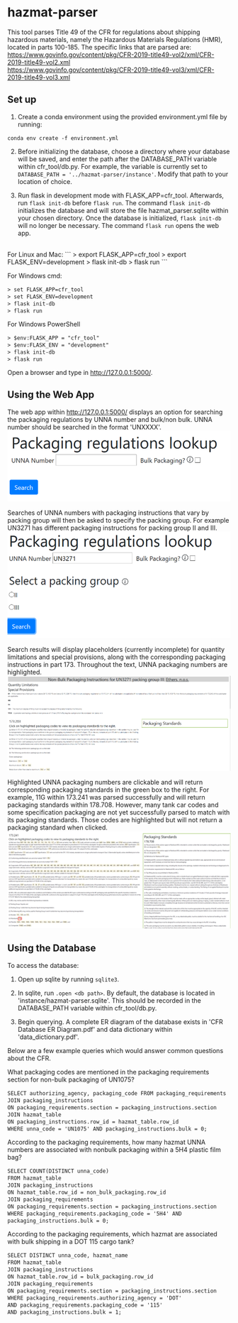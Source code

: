 # hazmat-parser

This tool parses Title 49 of the CFR for regulations about shipping hazardous materials, namely the Hazardous Materials Regulations (HMR), located in parts 100-185. The specific links that are parsed are:<br>
https://www.govinfo.gov/content/pkg/CFR-2019-title49-vol2/xml/CFR-2019-title49-vol2.xml<br>
https://www.govinfo.gov/content/pkg/CFR-2019-title49-vol3/xml/CFR-2019-title49-vol3.xml


## Set up

1. Create a conda environment using the provided environment.yml file by running:

```
conda env create -f environment.yml
```
2. Before initializing the database, choose a directory where your database will be saved, and enter the path after the DATABASE_PATH variable within cfr_tool/db.py. For example, the variable is currently set to `DATABASE_PATH = '../hazmat-parser/instance'`. Modify that path to your location of choice. 

2. Run flask in development mode with FLASK_APP=cfr_tool. Afterwards,  run `flask init-db` before `flask run`. The command `flask init-db` initializes the database and will store the file hazmat_parser.sqlite within your chosen directory. Once the database is initialized, `flask init-db` will no longer be necessary. The command `flask run` opens the web app.
<br>
For Linux and Mac:
```
 > export FLASK_APP=cfr_tool
 > export FLASK_ENV=development
 > flask init-db
 > flask run
```

For Windows cmd:
```
> set FLASK_APP=cfr_tool
> set FLASK_ENV=development
> flask init-db
> flask run
```
For Windows PowerShell
```
> $env:FLASK_APP = "cfr_tool"
> $env:FLASK_ENV = "development"
> flask init-db
> flask run
```
Open a browser and type in http://127.0.0.1:5000/.

## Using the Web App

The web app within http://127.0.0.1:5000/ displays an option for searching the packaging regulations by UNNA number and bulk/non bulk. UNNA number should be searched in the format 'UNXXXX'.
![unna_search](images/unna_search.PNG)

Searches of UNNA numbers with packaging instructions that vary by packing group will then be asked to specify the packing group. For example UN3271 has different packaging instructions for packing group II and III.
![un3271_pg](images/un3271_pg.PNG)

Search results will display placeholders (currently incomplete) for quantity limitations and special provisions, along with the corresponding packaging instructions in part 173. Throughout the text, UNNA packaging numbers are highlighted.
![un3271_pgiii_nonbulk](images/un3271_pgiii_nonbulk.PNG)

Highlighted UNNA packaging numbers are clickable and will return corresponding packaging standards in the green box to the right. For example, 11G within 173.241 was parsed successfully and will return packaging standards within 178.708. However, many tank car codes and some specification packaging are not yet successfully parsed to match with its packaging standards. Those codes are highlighted but will not return a packaging standard when clicked.
![standards_241_11G](images/standards_241_11G.PNG)

## Using the Database

To access the database:

1. Open up sqlite by running `sqlite3`.

2. In sqlite, run `.open <db path>`. By default, the database is located in 'instance/hazmat-parser.sqlite'. This should be recorded in the DATABASE_PATH variable within cfr_tool/db.py.

3. Begin querying. A complete ER diagram of the database exists in 'CFR Database ER Diagram.pdf' and data dictionary within 'data_dictionary.pdf'.

Below are a few example queries which would answer common questions about the CFR.

What packaging codes are mentioned in the packaging requirements section for non-bulk packaging of UN1075?
```
SELECT authorizing_agency, packaging_code FROM packaging_requirements 
JOIN packaging_instructions
ON packaging_requirements.section = packaging_instructions.section
JOIN hazmat_table
ON packaging_instructions.row_id = hazmat_table.row_id
WHERE unna_code = 'UN1075' AND packaging_instructions.bulk = 0;
```

According to the packaging requirements, how many hazmat UNNA numbers are associated with nonbulk packaging within a 5H4 plastic film bag?
```
SELECT COUNT(DISTINCT unna_code) 
FROM hazmat_table
JOIN packaging_instructions
ON hazmat_table.row_id = non_bulk_packaging.row_id
JOIN packaging_requirements 
ON packaging_requirements.section = packaging_instructions.section
WHERE packaging_requirements.packaging_code = '5H4' AND packaging_instructions.bulk = 0;
```

According to the packaging requirements, which hazmat are associated with bulk shipping in a DOT 115 cargo tank?
```
SELECT DISTINCT unna_code, hazmat_name
FROM hazmat_table
JOIN packaging_instructions
ON hazmat_table.row_id = bulk_packaging.row_id 
JOIN packaging_requirements 
ON packaging_requirements.section = packaging_instructions.section
WHERE packaging_requirements.authorizing_agency = 'DOT'
AND packaging_requirements.packaging_code = '115'
AND packaging_instructions.bulk = 1;
```

